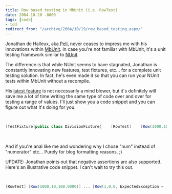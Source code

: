 ```yaml
---
title: Row based testing in MbUnit (i.e. RowTest)
date: 2004-10-20 -0800
tags: [code]
- tdd
redirect_from: "/archive/2004/10/19/row_based_testing.aspx/"
---
```


Jonathan de Halleux, aka [Peli](http://blog.dotnetwiki.org/), never
ceases to impress me with his innovations within
[MbUnit](http://mbunit.tigris.org/). In case you're not familiar with
MbUnit, it's a unit testing framework similar to
[NUnit](http://nunit.sourceforge.net/).

The difference is that while NUnit seems to have stagnated, Jonathan is
constantly innovating new features, test fixtures, etc... for a complete
unit testing solution. In fact, he's even made it so that you can run
your NUnit tests within MbUnit without a recompile.

His [latest
feature](http://blog.dotnetwiki.org/archive/2004/10/20/1212.aspx) is not
necessarily a mind blower, but it's definitely will save me a lot of
time writing the same type of code over and over for testing a range of
values. I'll just show you a code snippet and you can figure out what
it's doing for you.

 

```csharp
[TestFixture]public class DivisionFixture{    [RowTest]    [Row(1000,10,100.0000)]    [Row(-1000,10,-100.0000)]    [Row(1000,7,142.85715)]    [Row(1000,0.00001,100000000)]    [Row(4195835,3145729,1.3338196)]    public void DivTest(double num, double den, double res)    {        Assert.AreEqual(res, num / den, 0.00001 );    }}
```

 

And if you're anal like me and wondering why I chose "num" instead of
"numerator" etc... Purely for blog formatting reasons. ;)

UPDATE: Jonathan points out that negative assertions are also supported.
Here's an illustrative code snippet. I can't wait to try this out.

 

```csharp
[RowTest] [Row(1000,10,100.0000)] ... [Row(1,0,0, ExpectedException =              typeof(ArithmeticException))] public void DivTest(double num, double den, double res) {...} 
```

